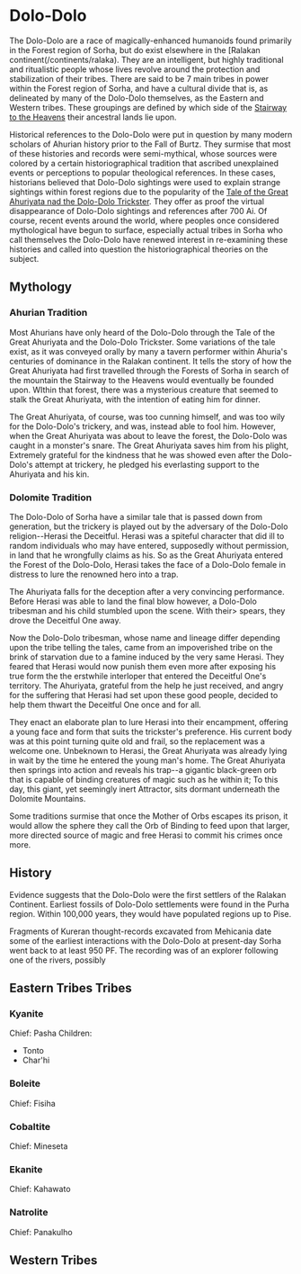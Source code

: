 # Dolo-Dolo

The Dolo-Dolo are a race of magically-enhanced humanoids found primarily in the Forest region of Sorha, but
do exist elsewhere in the [Ralakan continent(/continents/ralaka). They are an intelligent, but highly traditional 
and ritualistic people whose lives revolve around the protection and stabilization of their tribes. There are said 
to be 7 main tribes in power within the Forest region of Sorha, and have a cultural divide that is, as delineated
by many of the Dolo-Dolo themselves, as the Eastern and Western tribes. These groupings are defined by 
which side of the [Stairway to the Heavens](/places/stairway-to-the-heavens) their ancestral lands lie upon.

Historical references to the Dolo-Dolo were put in question by many modern scholars of Ahurian history prior to the 
Fall of Burtz. They surmise that most of these histories and records were semi-mythical, whose sources were colored
by a certain historiographical tradition that ascribed unexplained events or perceptions to popular theological references.
In these cases, historians believed that Dolo-Dolo sightings were used to explain strange sightings within forest regions
due to the popularity of the [Tale of the Great Ahuriyata nad the Dolo-Dolo Trickster](). They offer as proof the virtual
disappearance of Dolo-Dolo sightings and references after 700 Ai. Of course, recent events around the world, where peoples once
considered mythological have begun to surface, especially actual tribes in Sorha who call themselves the Dolo-Dolo have renewed
interest in re-examining these histories and called into question the historiographical theories on the subject.

## Mythology
### Ahurian Tradition

Most Ahurians have only heard of the Dolo-Dolo through the Tale of the Great Ahuriyata and the Dolo-Dolo Trickster.
Some variations of the tale exist, as it was conveyed orally by many a tavern performer within Ahuria's centuries
of dominance in the Ralakan continent. It tells the story of how the Great Ahuriyata had first travelled through the 
Forests of Sorha in search of the mountain the Stairway to the Heavens would eventually be founded upon. WIthin
that forest, there was a mysterious creature that seemed to stalk the Great Ahuriyata, with the intention of 
eating him for dinner. 

The Great Ahuriyata, of course, was too cunning himself, and was too wily for the Dolo-Dolo's
trickery, and was, instead able to fool him. However, when the Great Ahuriyata was about to leave the forest,
the Dolo-Dolo was caught in a monster's snare. The Great Ahuriyata saves him from his plight, Extremely grateful
for the kindness that he was showed even after the Dolo-Dolo's attempt at trickery, he pledged his everlasting
support to the Ahuriyata and his kin.

### Dolomite Tradition

The Dolo-Dolo of Sorha have a similar tale that is passed down from generation, but the trickery is played out by 
the adversary of the Dolo-Dolo religion--Herasi the Deceitful. Herasi was a spiteful character that did ill to 
random individuals who may have entered, supposedly without permission, in land that he wrongfully claims as his.
So as the Great Ahuriyata entered the Forest of the Dolo-Dolo, Herasi takes the face of a Dolo-Dolo female in
distress to lure the renowned hero into a trap.

The Ahuriyata falls for the deception after a very convincing performance. Before Herasi was able to land the final
blow however, a Dolo-Dolo tribesman and his child stumbled upon the scene. With their> spears, they drove the 
Deceitful One away. 

Now the Dolo-Dolo tribesman, whose name and lineage differ depending upon the tribe telling the tales, came from
an impoverished tribe on the brink of starvation due to a famine induced by the very same Herasi. They feared that
Herasi would now punish them even more after exposing his true form the the erstwhile interloper that entered 
the Deceitful One's territory. The Ahuriyata, grateful from the help he just received, and angry for the suffering
that Herasi had set upon these good people, decided to help them thwart the Deceitful One once and for all.

They enact an elaborate plan to lure Herasi into their encampment, offering a young face and form that suits the
trickster's preference. His current body was at this point turning quite old and frail, so the replacement was
a welcome one. Unbeknown to Herasi, the Great Ahuriyata was already lying in wait by the time he entered the 
young man's home. The Great Ahuriyata then springs into action and reveals his trap--a gigantic black-green orb
that is capable of binding creatures of magic such as he within it; To this day, this giant, yet seemingly inert 
Attractor, sits dormant underneath the Dolomite Mountains. 

Some traditions surmise that once the Mother of Orbs escapes its prison, it would allow the sphere they call the
Orb of Binding to feed upon that larger, more directed source of magic and free Herasi to commit his crimes once more.

## History

Evidence suggests that the Dolo-Dolo were the first settlers of the Ralakan Continent. Earliest fossils of
Dolo-Dolo settlements were found in the Purha region. Within 100,000 years, they would have populated regions 
up to Pise.

Fragments of Kureran thought-records excavated from Mehicania date some of the earliest interactions with the Dolo-Dolo
at present-day Sorha went back to at least 950 PF. The recording was of an explorer following one of the rivers, possibly


## Eastern Tribes Tribes

### Kyanite

Chief: Pasha
Children:
  - Tonto
  - Char'hi


### Boleite

Chief: Fisiha

### Cobaltite

Chief: Mineseta

### Ekanite

Chief: Kahawato

### Natrolite

Chief: Panakulho


## Western Tribes